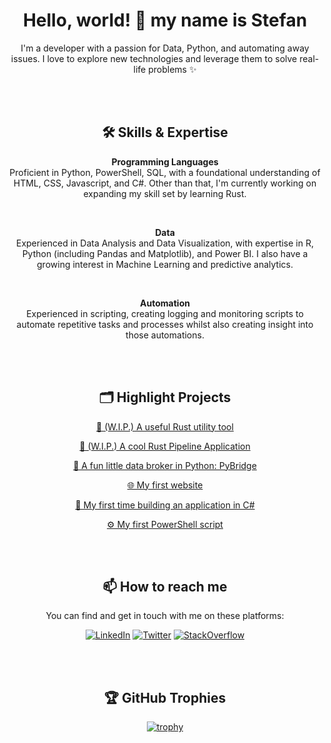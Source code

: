 <div align="center">

# Hello, world! 👋 my name is Stefan

I'm a developer with a passion for Data, Python, and automating away issues. I love to explore new technologies and leverage them to solve real-life problems ✨

<br><br>

## 🛠️ Skills & Expertise
**Programming Languages**  
Proficient in Python, PowerShell, SQL, with a foundational understanding of HTML, CSS, Javascript, and C#. Other than that, I'm currently working on expanding my skill set by learning Rust.

<br>

**Data**  
Experienced in Data Analysis and Data Visualization, with expertise in R, Python (including Pandas and Matplotlib), and Power BI. I also have a growing interest in Machine Learning and predictive analytics.

<br>

**Automation**  
Experienced in scripting, creating logging and monitoring scripts to automate repetitive tasks and processes whilst also creating insight into those automations.

<br><br>

## 🗂️ Highlight Projects
[🦀 (W.I.P.) A useful Rust utility tool](https://github.com/thatsleepyman/bitsweeper)

[🦀 (W.I.P.) A cool Rust Pipeline Application](https://github.com/thatsleepyman/pripline)

[🐍 A fun little data broker in Python: PyBridge](https://github.com/thatsleepyman/PyBridge)

[🌐 My first website](https://github.com/thatsleepyman/Compushop-C.V.C)

[🔧 My first time building an application in C#](https://github.com/thatsleepyman/Excel-to-Access-Database-Exporter)

[⚙️ My first PowerShell script](https://github.com/thatsleepyman/Powershell-Inventory_Tool)

<br><br>

## 📫 How to reach me
You can find and get in touch with me on these platforms:

[![LinkedIn](https://img.shields.io/badge/LinkedIn-blue?style=flat-square&logo=linkedin&labelColor=blue)](https://www.linkedin.com/in/stefan-meeuwessen)
[![Twitter](https://img.shields.io/badge/Twitter-blue?style=flat-square&logo=twitter&labelColor=blue)](https://twitter.com/thatsleepyman)
[![StackOverflow](https://img.shields.io/badge/StackOverflow-blue?style=flat-square&logo=stackoverflow&labelColor=blue)](https://stackoverflow.com/users/19625017/stefan-meeuwessen)

<br><br>

## 🏆 GitHub Trophies
[![trophy](https://github-profile-trophy.vercel.app/?username=thatsleepyman&theme=catppuccin_mocha&column=7)](https://github.com/ryo-ma/github-profile-trophy)

</div>
